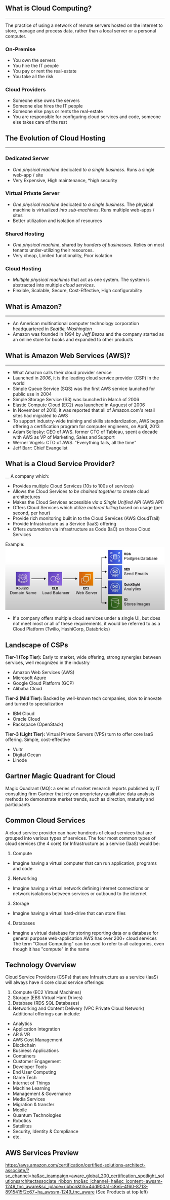 ## What is Cloud Computing?
___
The practice of using a network of remote servers hosted on the internet to store, manage and process data, rather than a local server or a personal computer.

### On-Premise
- You own the servers
- You hire the IT people
- You pay or rent the real-estate
- You take all the risk
### Cloud Providers
- Someone else owns the servers
- Someone else hires the IT people
- Someone else pays or rents the real-estate
- You are responsible for configuring cloud services and code, someone else takes care of the rest

## The Evolution of Cloud Hosting
___
### Dedicated Server
- *One physical machine* dedicated *to a single business*. Runs a single web-app / site
- Very Expensive, High maintenance, \*high security
### Virtual Private Server
- *One physical machine* dedicated *to a single business*. The physical machine is virtualized *into sub-machines*. Runs multiple web-apps / sites
- Better utilization and isolation of resources
### Shared Hosting
- *One physical machine*, shared by *hunders of businesses*. Relies on most tenants under-utilizing their resources.
- Very cheap, Limited functionality, Poor isolation
### Cloud Hosting
- *Multiple physical machines* that act as one system. The system is abstracted into multiple *cloud services*.
- Flexible, Scalable, Secure, Cost-Effective, High configurability
## What is Amazon?
___
- An American multinational computer technology corporation headquartered in *Seattle, Washington*
- Amazon was founded in 1994 by *Jeff Bezos* and the company started as an online store for books and expanded to other products

## What is Amazon Web Services (AWS)? 
___
- What Amazon calls their cloud provider service
- Launched in *2006*, it is the leading cloud service provider (CSP) in the world
- Simple Queue Service (SQS) was the first AWS service launched for public use in 2004
- Simple Storage Service (S3) was launched in March of 2006
- Elastic Compute Cloud (EC2) was launched in Auguest of 2006
- In November of 2010, it was reported that all of Amazon.com's retail sites had migrated to AWS
- To support industry-wide training and skills standardization, AWS began offering a certification program for computer engineers, on April, 2013
- Adam Selipsky: CEO of AWS. former CTO of Tableau, spent a decade with AWS as VP of Marketing, Sales and Support
- Werner Vogels: CTO of AWS. "Everything fails, all the time"
- Jeff Barr: Chief Evangelist

## What is a Cloud Service Provider?
__
A company which:
- Provides multiple Cloud Services (10s to 100s of services)
- Allows the Cloud Services *to be chained together* to create cloud architectures
- Makes the Cloud Services accessible *via a Single Unified API* (AWS API)
- Offers Cloud Services which utilize *metered billing* based on usage (per second, per hour)
- Provide rich monitoring built in to the Cloud Services (AWS CloudTrail)
- Provide Infrastructure as a Service (IaaS) offering
- Offers *automation* via infrastructure as Code (IaC) on those Cloud Services

Example:
![AWS Infrastructure Example](AWS_infra_example.png "AWS Infrastructure Example")
- If a company offers multiple cloud services under a single UI, but does not meet most or all of these requirements, it would be referred to as a Cloud Platform (Twilio, HashiCorp, Databricks)

## Landscape of CSPs
**Tier-1 (Top Tier):** Early to market, wide offering, strong synergies between services, well recognized in the industry
- Amazon Web Services (AWS)
- Microsoft Azure
- Google Cloud Platform (GCP)
- Alibaba Cloud

**Tier-2 (Mid Tier):** Backed by well-known tech companies, slow to innovate and turned to specialization
- IBM Cloud
- Oracle Cloud
- Rackspace (OpenStack)

**Tier-3 (Light Tier):** Virtual Private Servers (VPS) turn to offer core IaaS offering. Simple, cost-effective
- Vultr
- Digital Ocean
- Linode

## Gartner Magic Quadrant for Cloud
Magic Quadrant (MQ): a series of market research reports published by IT consulting firm Gartner that rely on proprietary qualitative data analysis methods to demonstrate merket trends, such as direction, maturity and participants

## Common Cloud Services
A cloud service provider can have hundreds of cloud services that are grouped into various types of services. The four most common types of cloud services (the 4 core) for Infrastructure as a service (IaaS) would be:
1. Compute
- Imagine having a virtual computer that can run application, programs and code
2. Networking
- Imagine having a virtual network defining internet connections or network isolations between services or outbound to the internet
3. Storage
- Imagine having a virtual hard-drive that can store files
4. Databases
- Imagine a virtual database for storing reporting data or a database for general purpose web-application
AWS has over 200+ cloud services
The term "Cloud Computing" can be used to refer to all categories, even though it has "compute" in the name

## Technology Overview
Cloud Service Providers (CSPs) that  are Infrastructure as a service (IaaS) will always have 4 core cloud service offerings:
1. Compute (EC2 Virtual Machines)
2. Storage (EBS Virtual Hard Drives)
3. Database (RDS SQL Databases)
4. Networking and Content Delivery (VPC Private Cloud Network)
Additional offerings can include:
- Analytics
- Application Integration
- AR & VR
- AWS Cost Management
- Blockchain
- Business Applications
- Containers
- Customer Engagement
- Developer Tools
- End User Computing
- Game Tech
- Internet of Things
- Machine Learning
- Management & Governance
- Media Services
- Migration & transfer
- Mobile
- Quantum Technologies
- Robotics
- Satellites
- Security, Identity & Compliance
- etc.

## AWS Services Preview
https://aws.amazon.com/certification/certified-solutions-architect-associate/?sc_channel=ha&sc_icampaign=aware_global_200_certification_spotlight_solutionsarchitectassociate_ribbon_tnc&sc_ichannel=ha&sc_icontent=awssm-1249_tnc_aware&sc_iplace=ribbon&trk=4dd900a1-c8e5-4f60-8713-8915415f2c67~ha_awssm-1249_tnc_aware
(See Products at top left)